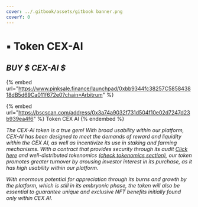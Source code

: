 ```yaml
---
cover: ../.gitbook/assets/gitbook banner.png
coverY: 0
---
```


# ▪ Token CEX-AI

## _BUY $ CEX-AI $_&#x20;

{% embed url="https://www.pinksale.finance/launchpad/0xbb9344fc38257C585843818dB5d69Ca011f672e0?chain=Arbitrum" %}

{% embed url="https://bscscan.com/address/0x3a74a9032f731d504f10e02d7247d23b939ea4f6" %}
Token CEX AI
{% endembed %}

_The CEX-AI token is a true gem! With broad usability within our platform, CEX-AI has been designed to meet the demands of reward and liquidity within the CEX AI, as well as incentivize its use in staking and farming mechanisms. With a contract that provides security through its audit_ [_Click here_](../security.md)  _and well-distributed tokenomics_ [_(check tokenomics section)_](tokenomics.md)_, our token promotes greater turnover by arousing investor interest in its purchase, as it has high usability within our platform._&#x20;

_With enormous potential for appreciation through its burns and growth by the platform, which is still in its embryonic phase, the token will also be essential to guarantee unique and exclusive NFT benefits initially found only within CEX AI._
